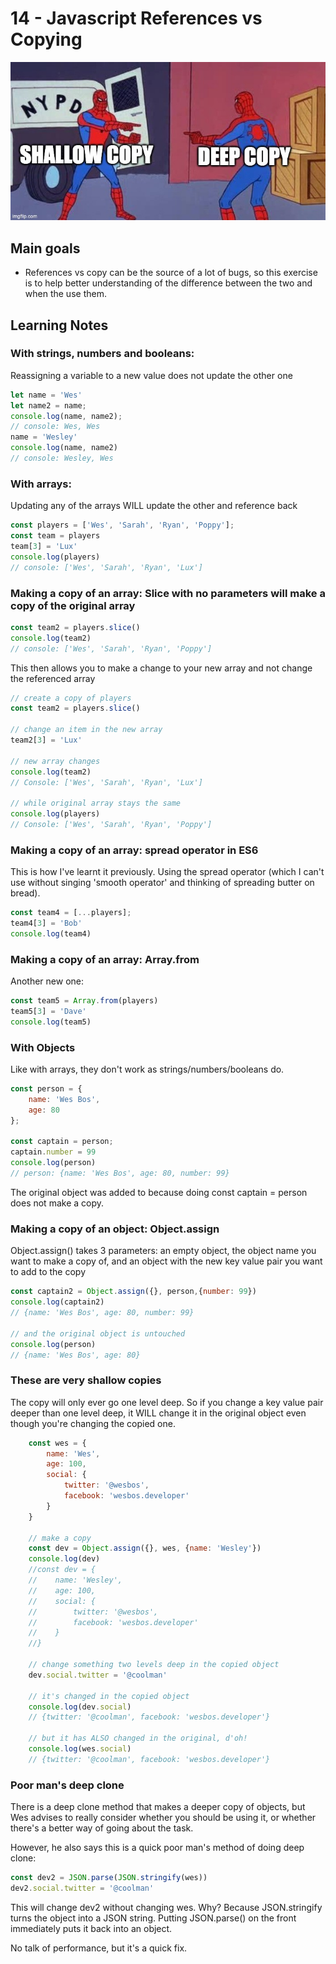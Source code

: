 # 14 - Javascript References vs Copying
![](./screenshot14.jpeg)

## Main goals

- References vs copy can be the source of a lot of bugs, so this exercise is to help better understanding of the difference between the two and when the use them.

## Learning Notes
### With strings, numbers and booleans: 
Reassigning a variable to a new value does not update the other one

``` javascript
let name = 'Wes'
let name2 = name;
console.log(name, name2);
// console: Wes, Wes
name = 'Wesley'
console.log(name, name2)
// console: Wesley, Wes
```

### With arrays: 
Updating any of the arrays WILL update the other and reference back

``` javascript
const players = ['Wes', 'Sarah', 'Ryan', 'Poppy'];
const team = players
team[3] = 'Lux'
console.log(players)
// console: ['Wes', 'Sarah', 'Ryan', 'Lux']
```

### Making a copy of an array: Slice with no parameters will make a copy of the original array

``` javascript
const team2 = players.slice()
console.log(team2)
// console: ['Wes', 'Sarah', 'Ryan', 'Poppy']
```

This then allows you to make a change to your new array and not change the referenced array
``` javascript
// create a copy of players
const team2 = players.slice()

// change an item in the new array
team2[3] = 'Lux'

// new array changes
console.log(team2)
// Console: ['Wes', 'Sarah', 'Ryan', 'Lux']

// while original array stays the same
console.log(players)
// Console: ['Wes', 'Sarah', 'Ryan', 'Poppy']
```

### Making a copy of an array: spread operator in ES6  
This is how I've learnt it previously. Using the spread operator (which I can't use without singing 'smooth operator' and thinking of spreading butter on bread).

``` javascript
const team4 = [...players];
team4[3] = 'Bob'
console.log(team4)
```

### Making a copy of an array: Array.from
Another new one:
``` javascript
const team5 = Array.from(players)
team5[3] = 'Dave'
console.log(team5)
```

### With Objects
Like with arrays, they don't work as strings/numbers/booleans do.
``` javascript
const person = {
    name: 'Wes Bos',
    age: 80
};

const captain = person;
captain.number = 99
console.log(person)
// person: {name: 'Wes Bos', age: 80, number: 99}
```
The original object was added to because doing const captain = person does not make a copy.

### Making a copy of an object: Object.assign
Object.assign() takes 3 parameters: an empty object, the object name you want to make a copy of, and an object with the new key value pair you want to add to the copy

``` javascript
const captain2 = Object.assign({}, person,{number: 99})
console.log(captain2)
// {name: 'Wes Bos', age: 80, number: 99}

// and the original object is untouched
console.log(person)
// {name: 'Wes Bos', age: 80}
```

### These are very shallow copies
The copy will only ever go one level deep. So if you change a key value pair deeper than one level deep, it WILL change it in the original object even though you're changing the copied one.

``` javascript
    const wes = {
        name: 'Wes',
        age: 100,
        social: {
            twitter: '@wesbos',
            facebook: 'wesbos.developer'
        }
    }

    // make a copy
    const dev = Object.assign({}, wes, {name: 'Wesley'})
    console.log(dev)
    //const dev = {
    //    name: 'Wesley',
    //    age: 100,
    //    social: {
    //        twitter: '@wesbos',
    //        facebook: 'wesbos.developer'
    //    }
    //}

    // change something two levels deep in the copied object
    dev.social.twitter = '@coolman'

    // it's changed in the copied object
    console.log(dev.social)
    // {twitter: '@coolman', facebook: 'wesbos.developer'}

    // but it has ALSO changed in the original, d'oh!
    console.log(wes.social)
    // {twitter: '@coolman', facebook: 'wesbos.developer'}
```

### Poor man's deep clone
There is a deep clone method that makes a deeper copy of objects, but Wes advises to really consider whether you should be using it, or whether there's a better way of going about the task.

However, he also says this is a quick poor man's method of doing deep clone:

``` javascript
const dev2 = JSON.parse(JSON.stringify(wes))
dev2.social.twitter = '@coolman'
```

This will change dev2 without changing wes. Why? Because JSON.stringify turns the object into a JSON string. Putting JSON.parse() on the front immediately puts it back into an object.

No talk of performance, but it's a quick fix.